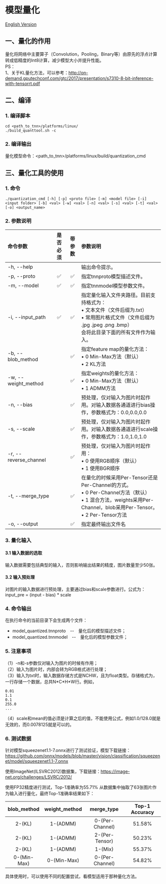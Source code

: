 # 模型量化  

[English Version](../../en/user/quantization_en.md)

## 一、量化的作用  
量化将网络中主要算子（Convolution，Pooling，Binary等）由原先的浮点计算转成低精度的Int8计算，减少模型大小并提升性能。  
PS：    
1、关于KL量化方法，可以参考：http://on-demand.gputechconf.com/gtc/2017/presentation/s7310-8-bit-inference-with-tensorrt.pdf  

## 二、编译  
### 1. 编译脚本  
```
cd <path_to_tnn>/platforms/linux/
./build_quanttool.sh -c
```
### 2. 编译输出  
量化模型命令：<path_to_tnn>/platforms/linux/build/quantization_cmd  
## 三、量化工具的使用  
### 1. 命令  
```
./quantization_cmd [-h] [-p] <proto file> [-m] <model file> [-i] <input folder> [-b] <val> [-w] <val> [-n] <val> [-s] <val> [-t] <val> [-o] <output_name>
```
### 2. 参数说明  

|命令参数           |是否必须|带参数 |参数说明                                       |
|:------------------|:------:|:-----:|:----------------------------------------------|
|-h, --help         |        |       |输出命令提示。                                 |
|-p, --proto        |✅ |✅|指定tnnproto模型描述文件。                   |
|-m, --model        |✅ |✅|指定tnnmodel模型参数文件。                   |
|-i, --input_path   |✅ |✅|指定量化输入文件夹路径。目前支持格式为：<br>&bull; 文本文件（文件后缀为.txt）<br>&bull; 常用图片格式文件（文件后缀为 .jpg .jpeg .png .bmp）<br>会将此目录下面的所有文件作为输入。|
|-b, --blob_method  |        |✅|指定feature map的量化方法：<br>&bull; 0 Min-Max方法（默认）<br>&bull; 2 KL方法|
|-w, --weight_method|        |✅|指定weights的量化方法：<br>&bull; 0 Min-Max方法（默认）<br>&bull; 1 ADMM方法|
|-n, --bias         |        |✅|预处理，仅对输入为图片时起作用。对输入数据各通道进行bias操作，参数格式为：0.0,0.0,0.0|
|-s, --scale        |        |✅|预处理，仅对输入为图片时起作用。对输入数据各通道进行scale操作，参数格式为：1.0,1.0,1.0|
|-r, --reverse_channel|        |✅|预处理，仅对输入为图片时起作用：<br>&bull; 0 使用RGB顺序（默认）<br>&bull; 1 使用BGR顺序|
|-t, --merge_type|        |✅|在量化的时候采用Per-Tensor还是Per-Channel的方式。<br>&bull; 0 Per-Channel方法（默认）<br>&bull; 1 混合方法，weights采用Per-Channel，blob采用Per-Tensor。<br>&bull; 2 Per-Tensor方法|  
|-o, --output|        |✅|指定最终输出文件名|  
  
### 3. 量化输入   
#### 3.1 输入数据的选取   
输入数据需要包括典型的输入，否则影响输出结果的精度，图片数量至少50张。  
#### 3.2 输入预处理    
对图片的输入数据进行预处理，主要通过bias和scale参数进行。公式为：   
input_pre = (input - bias) * scale  

### 4. 命令输出  
在执行命令的当前目录下会生成两个文件：    
* model_quantized.tnnproto　--　量化后的模型描述文件；
* model_quantized.tnnmodel　--　量化后的模型参数文件；

### 5. 注意事项  
（1）-n和-s参数仅对输入为图片的时候有作用；  
（2）输入为图片时，内部会转为RGB格式进行处理；  
（3）输入为txt时，输入数据存储方式是NCHW，且为float类型。存储格式为，一行存储一个数据，总共N\*C\*H\*W行。例如，  
```
0.01
1.1
0.1
255.0
...
```
（4）scale和mean的值必须是计算之后的值，不能使用公式，例如1.0/128.0就是无效的，而0.0078125就是可以的。

### 6. 测试数据
针对模型squeezenet1.1-7.onnx进行了测试验证，模型下载链接：https://github.com/onnx/models/blob/master/vision/classification/squeezenet/model/squeezenet1.1-7.onnx 

使用ImageNet(ILSVRC2012)数据集，下载链接：https://image-net.org/challenges/LSVRC/2012/ 

使用FP32精度进行测试，Top-1准确率为55.71% 
从数据集中抽取了63张图片作为输入进行量化，最终Top-1准确率结果如下：  

| blob_method | weight_method | merge_type | Top-1 Accuracy | 
| :---------: | :-----------: | :--------: | :------------: | 
| 2-(KL) | 1-(ADMM) | 0-(Per-Channel) | 51.58% | 
| 2-(KL) | 1-(ADMM) | 2-(Per-Tensor) | 50.23% | 
| 2-(KL) | 1-(ADMM) | 1-(Mix) | 55.37% | 
| 0-(Min-Max) | 0-(Min-Max) | 0-(Per-Channel) | 54.82% | 

具体使用时，可以使用不同的配置尝试，看模型适用于那种量化方法。
